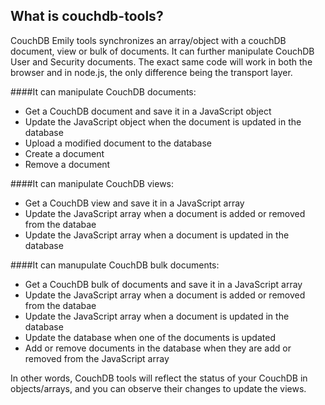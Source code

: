 ## What is couchdb-tools?

CouchDB Emily tools synchronizes an array/object with a couchDB document, view or bulk of documents. It can further manipulate CouchDB User and Security documents. The exact same code will work in both the browser and in node.js, the only difference being the transport layer.

####It can manipulate CouchDB documents:

* Get a CouchDB document and save it in a JavaScript object
* Update the JavaScript object when the document is updated in the database
* Upload a modified document to the database
* Create a document
* Remove a document

####It can manipulate CouchDB views:

* Get a CouchDB view and save it in a JavaScript array
* Update the JavaScript array when a document is added or removed from the databae
* Update the JavaScript array when a document is updated in the database

####It can manupulate CouchDB bulk documents:

* Get a CouchDB bulk of documents and save it in a JavaScript array
* Update the JavaScript array when a document is added or removed from the databae
* Update the JavaScript array when a document is updated in the database
* Update the database when one of the documents is updated
* Add or remove documents in the database when they are add or removed from the JavaScript array

In other words, CouchDB tools will reflect the status of your CouchDB in objects/arrays, and you can observe their changes to update the views.
